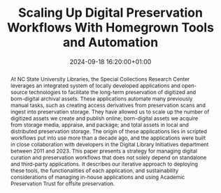 ---
abstract: At NC State University Libraries, the Special Collections Research Center
  leverages an integrated system of locally developed applications and open-source
  technologies to facilitate the long-term preservation of digitized and born-digital
  archival assets. These applications automate many previously manual tasks, such
  as creating access derivatives from preservation scans and ingest into preservation
  storage. They have allowed us to scale up the number of digitized assets we create
  and publish online; born-digital assets we acquire from storage media, appraise,
  and package; and total assets in local and distributed preservation storage. The
  origin of these applications lies in scripted workflows put into use more than a
  decade ago, and the applications were built in close collaboration with developers
  in the Digital Library Initiatives department between 2011 and 2023. This paper
  presents a strategy for managing digital curation and preservation workflows that
  does not solely depend on standalone and third-party applications. It describes
  our iterative approach to deploying these tools, the functionalities of each application,
  and sustainability considerations of managing in-house applications and using Academic
  Preservation Trust for offsite preservation.
creators:
- Shelly Black
- ' Brian Dietz'
- ' Trevor Thornton'
date: 2024-09-18 16:20:00+01:00
document_url: https://doi.org/10.21428/5676bf2d.89f79037
grand_parent: iPRES
institutions: []
keywords:
- approaches to preservation
- scaling up
landing_page_url: https://ipres2024.pubpub.org/pub/icwasqi0/
language: eng
layout: publication
license: Creative Commons Attribution Share-Alike 4.0 (CC-BY-SA-4.0)
notes_url: https://docs.google.com/document/d/1dMRL3qzpezcrsdIwJp0CZMyzwMiXLHsEfODCSaxzGU0/edit#heading=h.aar4tupij1po
parent: iPRES 2024
publication_type: paper
size: null
slides_url: https://zenodo.org/records/13778020
source_name: iPRES
stream_url: https://www.archief.vlaanderen.be/archief/records/dossiers/5acb210228ce4315ae650812d056a482329eb83ed2dc42398a51505dc153be81/documents/2ab4cdf39c204bddb28d6e6bb4f76afce407e1e298844e28aabaecca60f0fa85
title: Scaling Up Digital Preservation Workflows With Homegrown Tools and Automation
year: 2024
---